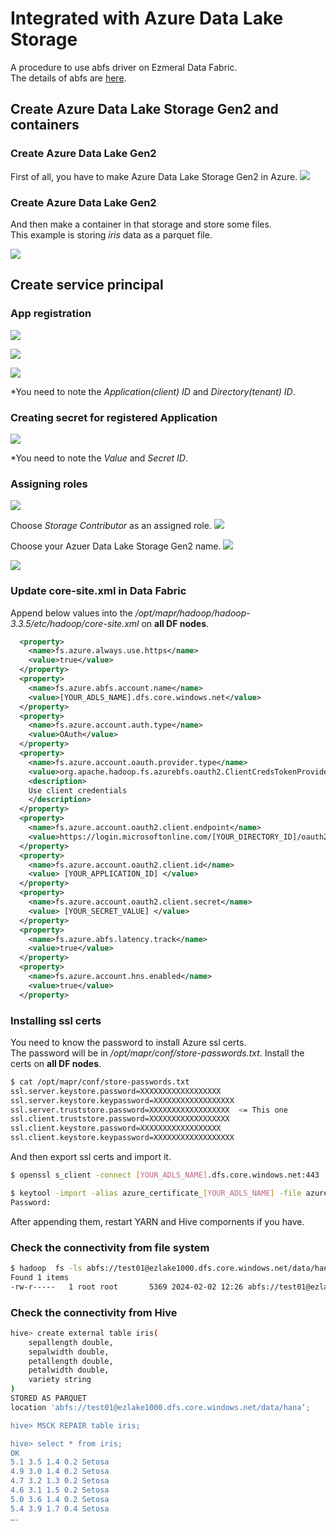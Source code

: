 # Integrated with Azure Data Lake Storage
A procedure to use abfs driver on Ezmeral Data Fabric.  
The details of abfs are [here](https://hadoop.apache.org/docs/stable/hadoop-azure/abfs.html).


## Create Azure Data Lake Storage Gen2 and containers
### Create Azure Data Lake Gen2
First of all, you have to make Azure Data Lake Storage Gen2 in Azure.
![](pics/adls_overview.png)

### Create Azure Data Lake Gen2
And then make a container in that storage and store some files.  
This example is storing *iris* data as a parquet file.

![](pics/container.png)

## Create service principal
### App registration
![](pics/app_registrations01.png)

![](pics/app_registrations02.png)

![](pics/app_registrations03.png)

\*You need to note the *Application(client) ID* and *Directory(tenant) ID*.

### Creating secret for registered Application
![](pics/secret.png)

\*You need to note the *Value* and *Secret ID*.

### Assigning roles

![](pics/role_assign01.png)

Choose *Storage Contributor* as an assigned role.
![](pics/role_assign02.png)

Choose your Azuer Data Lake Storage Gen2 name.
![](pics/role_assign03.png)

![](pics/role_assign04.png)

### Update core-site.xml in Data Fabric
Append below values into the */opt/mapr/hadoop/hadoop-3.3.5/etc/hadoop/core-site.xml* on **all DF nodes**.

```xml
  <property>
    <name>fs.azure.always.use.https</name>
    <value>true</value>
  </property>
  <property>
    <name>fs.azure.abfs.account.name</name>
    <value>[YOUR_ADLS_NAME].dfs.core.windows.net</value>
  </property>
  <property>
    <name>fs.azure.account.auth.type</name>
    <value>OAuth</value>
  </property>
  <property>
    <name>fs.azure.account.oauth.provider.type</name>
    <value>org.apache.hadoop.fs.azurebfs.oauth2.ClientCredsTokenProvider</value>
    <description>
    Use client credentials
    </description>
  </property>
  <property>
    <name>fs.azure.account.oauth2.client.endpoint</name>
    <value>https://login.microsoftonline.com/[YOUR_DIRECTORY_ID]/oauth2/token</value>
  </property>
  <property>
    <name>fs.azure.account.oauth2.client.id</name>
    <value> [YOUR_APPLICATION_ID] </value>
  </property>
  <property>
    <name>fs.azure.account.oauth2.client.secret</name>
    <value> [YOUR_SECRET_VALUE] </value>
  </property>
  <property>
    <name>fs.azure.abfs.latency.track</name>
    <value>true</value>
  </property>
  <property>
    <name>fs.azure.account.hns.enabled</name>
    <value>true</value>
  </property>
```

### Installing ssl certs
You need to know the password to install Azure ssl certs.  
The password will be in */opt/mapr/conf/store-passwords.txt*. 
Install the certs on **all DF nodes**.

```bash
$ cat /opt/mapr/conf/store-passwords.txt  
ssl.server.keystore.password=XXXXXXXXXXXXXXXXXX
ssl.server.keystore.keypassword=XXXXXXXXXXXXXXXXXX
ssl.server.truststore.password=XXXXXXXXXXXXXXXXXX  <= This one
ssl.client.truststore.password=XXXXXXXXXXXXXXXXXX
ssl.client.keystore.password=XXXXXXXXXXXXXXXXXX
ssl.client.keystore.keypassword=XXXXXXXXXXXXXXXXXX
```

And then export ssl certs and import it.

```bash
$ openssl s_client -connect [YOUR_ADLS_NAME].dfs.core.windows.net:443 | openssl x509 -out azure_ssl_[YOUR_ADLS_NAME].cert

$ keytool -import -alias azure_certificate_[YOUR_ADLS_NAME] -file azure_ssl_[YOUR_ADLS_NAME].cert -keystore  /opt/mapr/conf/ssl_truststore
Password: 
```

After appending them, restart YARN and Hive compornents if you have.

### Check the connectivity from file system

```bash
$ hadoop  fs -ls abfs://test01@ezlake1000.dfs.core.windows.net/data/hana/
Found 1 items
-rw-r-----   1 root root       5369 2024-02-02 12:26 abfs://test01@ezlake1000.dfs.core.windows.net/data/hana/iris_custom.parquet
```
### Check the connectivity from Hive

```bash
hive> create external table iris(
    sepallength double,
    sepalwidth double,
    petallength double,
    petalwidth double,
    variety string
) 
STORED AS PARQUET
location 'abfs://test01@ezlake1000.dfs.core.windows.net/data/hana’;

hive> MSCK REPAIR table iris;

hive> select * from iris;
OK
5.1 3.5 1.4 0.2 Setosa
4.9 3.0 1.4 0.2 Setosa
4.7 3.2 1.3 0.2 Setosa
4.6 3.1 1.5 0.2 Setosa
5.0 3.6 1.4 0.2 Setosa
5.4 3.9 1.7 0.4 Setosa
….

```


